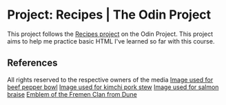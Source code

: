 # Project: Recipes | The Odin Project

This project follows the [Recipes project](https://www.theodinproject.com/lessons/foundations-recipes) on the Odin Project.
This project aims to help me practice basic HTML I've learned so far with this course.

## References
All rights reserved to the respective owners of the media
[Image used for beef pepper bowl](https://www.10000recipe.com/recipe/7009451)
[Image used for kimchi pork stew](https://www.10000recipe.com/recipe/3441970)
[Image used for salmon braise](https://blog.naver.com/dew36/)
[Emblem of the Fremen Clan from Dune](https://commons.wikimedia.org/wiki/File:Villeneuve%27s_Dune,_Emblem_of_the_Fremen_Clan.svg)